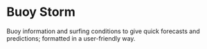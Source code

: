 # Buoy Storm

Buoy information and surfing conditions to give quick forecasts and predictions; formatted in a user-friendly way.